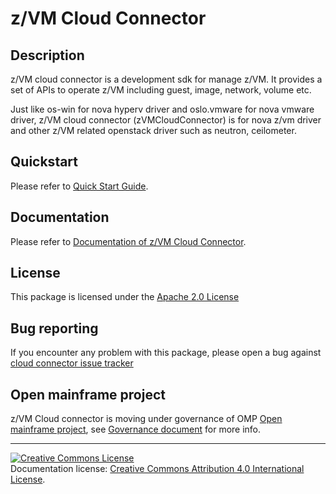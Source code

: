 <!-- SPDX-License-Identifier: CC-BY-4.0 -->

# z/VM Cloud Connector

## Description
z/VM cloud connector is a development sdk for manage z/VM. It provides a set of APIs to operate z/VM including guest, image, network, volume etc.

Just like os-win for nova hyperv driver and oslo.vmware for nova vmware driver, z/VM cloud connector (zVMCloudConnector) is for nova z/vm driver and other z/VM related openstack driver such as neutron, ceilometer.

## Quickstart
Please refer to [Quick Start Guide](https://cloudlib4zvm.readthedocs.io/en/latest/quickstart.html).

## Documentation
Please refer to [Documentation of z/VM Cloud Connector](https://cloudlib4zvm.readthedocs.io/en/latest/index.html).

## License
This package is licensed under the [Apache 2.0 License](https://raw.githubusercontent.com/mfcloud/python-zvm-sdk/master/LICENSE)

## Bug reporting
If you encounter any problem with this package, please open a bug against
[cloud connector issue tracker](https://bugs.launchpad.net/python-zvm-sdk/+bug)

## Open mainframe project
z/VM Cloud connector is moving under governance of OMP [Open mainframe project](https://openmainframeproject.com), see
[Governance document](https://github.com/openmainframeproject/tsc/blob/master/process/example_governance.md) for more info.

----
<a rel="license" href="http://creativecommons.org/licenses/by/4.0/"><img alt="Creative Commons License" style="border-width:0" src="https://i.creativecommons.org/l/by/4.0/80x15.png" /></a><br />Documentation license: <a rel="license" href="http://creativecommons.org/licenses/by/4.0/">Creative Commons Attribution 4.0 International License</a>.
